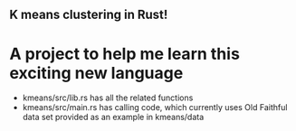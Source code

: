 ## K means clustering in Rust!

# A project to help me learn this exciting new language

* kmeans/src/lib.rs has all the related functions
* kmeans/src/main.rs has calling code, which currently uses Old Faithful data 
  set provided as an example in kmeans/data
